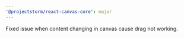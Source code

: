 ```yaml
---
'@projectstorm/react-canvas-core': major
---
```


Fixed issue when content changing in canvas cause drag not working.
